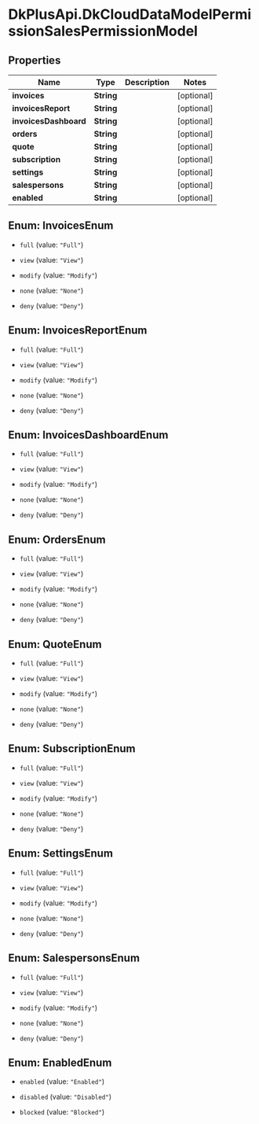 # DkPlusApi.DkCloudDataModelPermissionSalesPermissionModel

## Properties
Name | Type | Description | Notes
------------ | ------------- | ------------- | -------------
**invoices** | **String** |  | [optional] 
**invoicesReport** | **String** |  | [optional] 
**invoicesDashboard** | **String** |  | [optional] 
**orders** | **String** |  | [optional] 
**quote** | **String** |  | [optional] 
**subscription** | **String** |  | [optional] 
**settings** | **String** |  | [optional] 
**salespersons** | **String** |  | [optional] 
**enabled** | **String** |  | [optional] 


<a name="InvoicesEnum"></a>
## Enum: InvoicesEnum


* `full` (value: `"Full"`)

* `view` (value: `"View"`)

* `modify` (value: `"Modify"`)

* `none` (value: `"None"`)

* `deny` (value: `"Deny"`)




<a name="InvoicesReportEnum"></a>
## Enum: InvoicesReportEnum


* `full` (value: `"Full"`)

* `view` (value: `"View"`)

* `modify` (value: `"Modify"`)

* `none` (value: `"None"`)

* `deny` (value: `"Deny"`)




<a name="InvoicesDashboardEnum"></a>
## Enum: InvoicesDashboardEnum


* `full` (value: `"Full"`)

* `view` (value: `"View"`)

* `modify` (value: `"Modify"`)

* `none` (value: `"None"`)

* `deny` (value: `"Deny"`)




<a name="OrdersEnum"></a>
## Enum: OrdersEnum


* `full` (value: `"Full"`)

* `view` (value: `"View"`)

* `modify` (value: `"Modify"`)

* `none` (value: `"None"`)

* `deny` (value: `"Deny"`)




<a name="QuoteEnum"></a>
## Enum: QuoteEnum


* `full` (value: `"Full"`)

* `view` (value: `"View"`)

* `modify` (value: `"Modify"`)

* `none` (value: `"None"`)

* `deny` (value: `"Deny"`)




<a name="SubscriptionEnum"></a>
## Enum: SubscriptionEnum


* `full` (value: `"Full"`)

* `view` (value: `"View"`)

* `modify` (value: `"Modify"`)

* `none` (value: `"None"`)

* `deny` (value: `"Deny"`)




<a name="SettingsEnum"></a>
## Enum: SettingsEnum


* `full` (value: `"Full"`)

* `view` (value: `"View"`)

* `modify` (value: `"Modify"`)

* `none` (value: `"None"`)

* `deny` (value: `"Deny"`)




<a name="SalespersonsEnum"></a>
## Enum: SalespersonsEnum


* `full` (value: `"Full"`)

* `view` (value: `"View"`)

* `modify` (value: `"Modify"`)

* `none` (value: `"None"`)

* `deny` (value: `"Deny"`)




<a name="EnabledEnum"></a>
## Enum: EnabledEnum


* `enabled` (value: `"Enabled"`)

* `disabled` (value: `"Disabled"`)

* `blocked` (value: `"Blocked"`)




